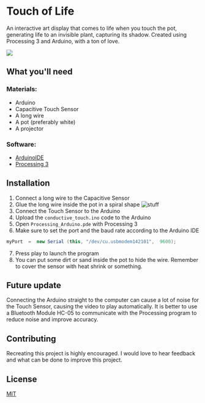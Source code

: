 # Touch of Life
An interactive art display that comes to life when you touch the pot, generating life to an invisible plant, capturing its shadow. Created using Processing 3 and Arduino, with a ton of love.

![](https://media.giphy.com/media/obSJS2VNskmoQhtlFU/giphy.gif)

## What you'll need
### Materials:
* Arduino
* Capacitive Touch Sensor
* A long wire
* A pot (preferably white)
* A projector

### Software:
* [ArduinoIDE](https://www.arduino.cc/en/software)
* [Processing 3](https://processing.org/download/)


## Installation
1. Connect a long wire to the Capacitive Sensor
2. Glue the long wire inside the pot in a spiral shape
![stuff](https://res.cloudinary.com/dpec7wjtk/image/upload/v1622266347/step_2_1_ykvxnp.jpg)
3. Connect the Touch Sensor to the Arduino 
4. Upload the ```conductive_touch.ino``` code to the Arduino
5. Open ```Processing_Arduino.pde``` with Processing 3
6. Make sure to set the port and the baud rate according to the Arduino IDE
```java
myPort  =  new Serial (this, "/dev/cu.usbmodem142101",  9600);
```
7. Press play to launch the program
8. You can put some dirt or sand inside the pot to hide the wire. Remember to cover the sensor with heat shrink or something.

## Future update
Connecting the Arduino straight to the computer can cause a lot of noise for the Touch Sensor, causing the video to play automatically. It is better to use a Bluetooth Module HC-05 to communicate with the Processing program to reduce noise and improve accuracy.

## Contributing
Recreating this project is highly encouraged. I would love to hear feedback and what can be done to improve this project.

## License
[MIT](https://choosealicense.com/licenses/mit/)
